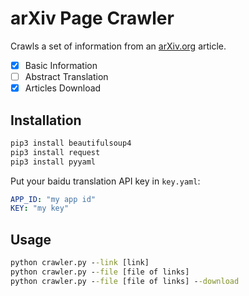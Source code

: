 # arXiv Page Crawler

Crawls a set of information from an [arXiv.org](arxiv.org) article.

* [x] Basic Information
* [ ] Abstract Translation
* [x] Articles Download

## Installation

```cmd
pip3 install beautifulsoup4
pip3 install request
pip3 install pyyaml
```

Put your baidu translation API key in `key.yaml`:

```yml
APP_ID: "my app id"
KEY: "my key"
```

## Usage

```cmd
python crawler.py --link [link]
python crawler.py --file [file of links]
python crawler.py --file [file of links] --download
```
